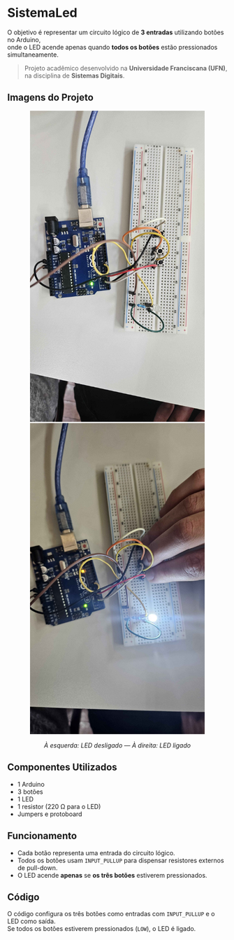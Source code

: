 # SistemaLed

O objetivo é representar um circuito lógico de **3 entradas** utilizando botões no Arduino,  
onde o LED acende apenas quando **todos os botões** estão pressionados simultaneamente.

> Projeto acadêmico desenvolvido na **Universidade Franciscana (UFN)**, na disciplina de **Sistemas Digitais**.  

## Imagens do Projeto

<p align="center">
  <img src="https://github.com/MiguelToller/DigitalSystems-repo/blob/main/SistemaLed/Imagens/LedOff.jpg" alt="LED desligado" width="400"/>
  <img src="https://github.com/MiguelToller/DigitalSystems-repo/blob/main/SistemaLed/Imagens/LedOn.jpg" alt="LED ligado" width="400"/>
</p>

<p align="center">
  <em>À esquerda: LED desligado — À direita: LED ligado</em>
</p>

## Componentes Utilizados
- 1 Arduino
- 3 botões
- 1 LED
- 1 resistor (220 Ω para o LED)
- Jumpers e protoboard

## Funcionamento
- Cada botão representa uma entrada do circuito lógico.
- Todos os botões usam `INPUT_PULLUP` para dispensar resistores externos de pull-down.
- O LED acende **apenas** se **os três botões** estiverem pressionados.

## Código
O código configura os três botões como entradas com `INPUT_PULLUP` e o LED como saída.  
Se todos os botões estiverem pressionados (`LOW`), o LED é ligado.
